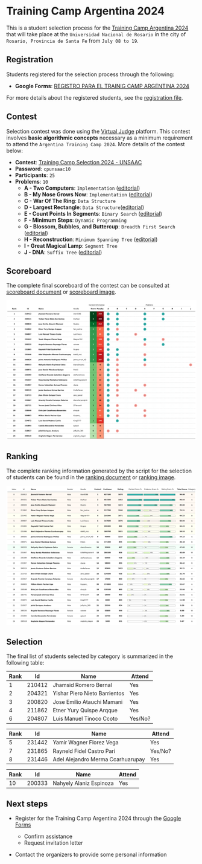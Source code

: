 # Training Camp Argentina 2024

This is a student selection process for the [Training Camp Argentina 2024](https://www.pc-arg.com/tc-arg/more_info) that will take place at the `Universidad Nacional de Rosario` in the city of `Rosario, Provincia de Santa Fe` from `July 08 to 19`.

## Registration

Students registered for the selection process through the following:

- **Google Forms**: [REGISTRO PARA EL TRAINIG CAMP ARGENTINA 2024](https://docs.google.com/forms/d/1DBvFgVbH2CUVbbrm9XBCr9KXbFA4eMBG2294ybBhEmk/edit#responses)

For more details about the registered students, see the [registration file](registered.csv).

## Contest

Selection contest was done using the [Virtual Judge](https://vjudge.net/) platform. This contest involves **basic algorithmic concepts** necessary as a minimum requirement to attend the `Argentina Training Camp 2024`. More details of the contest below:

- **Contest**: [Training Camp Selection 2024 - UNSAAC](https://vjudge.net/contest/627547)
- **Password**: `cpunsaac10`
- **Participants**: `25`
- **Problems**: `10`
  - **A - Two Computers**: `Implementation` ([editorial](https://github.com/lightoj-dev/problem-tutorials/blob/main/1001/en.md))
  - **B - My Nose Grows Now**: `Implementation` ([editorial](https://github.com/lightoj-dev/problem-tutorials/blob/main/1241/en.md))
  - **C - War Of The Ring**: `Data Structure`
  - **D - Largest Rectangle**: `Data Structure`([editorial](https://github.com/lightoj-dev/problem-tutorials/blob/main/1083/en.md))
  - **E - Count Points In Segments**: `Binary Search` ([editorial](https://github.com/lightoj-dev/problem-tutorials/blob/main/1088/en.md))
  - **F - Minimum Steps**: `Dynamic Programming`
  - **G - Blossom, Bubbles, and Buttercup**: `Breadth First Search` ([editorial](https://github.com/lightoj-dev/problem-tutorials/blob/main/1238/en.md))
  - **H - Reconstruction**: `Minimum Spanning Tree` ([editorial](https://github.com/lightoj-dev/problem-tutorials/blob/main/1041/en.md))
  - **I - Great Magical Lamp**: `Segment Tree`
  - **J - DNA**: `Suffix Tree` ([editorial](https://github.com/lightoj-dev/problem-tutorials/blob/main/1224/en.md))

## Scoreboard

The complete final scoreboard of the contest can be consulted at [scoreboard document](../../../scoreboard/selection/training-camp-argentina-2024/scoreboard.csv) or [scoreboard image](../../../scoreboard/selection/training-camp-argentina-2024/scoreboard.png).

![Alt text](../../../scoreboard/selection/training-camp-argentina-2024/scoreboard.png)

## Ranking

The complete ranking information generated by the script for the selection of students can be found in the [ranking document](ranking.csv) or [ranking image](ranking.png).

![Alt text](ranking.png)

## Selection

The final list of students selected by category is summarized in the following table:

| Rank | Id | Name | Attend |
| - | - | - | - |
| 1 | 210412 | Jhamsid Romero Bernal | Yes |
| 2 | 204321 | Yishar Piero Nieto Barrientos | Yes |
| 3 | 200820 | Jose Emilio Atauchi Mamani | Yes |
| 4 | 211862 | Etner Yury Quispe Arqque | Yes |
| 6 | 204807 | Luis Manuel Tinoco Ccoto | Yes/No? |

| Rank | Id | Name | Attend |
| - | - | - | - |
| 5 | 231442 | Yamir Wagner Florez Vega | Yes |
| 7 | 231865 | Rayneld Fidel Castro Pari | Yes/No? |
| 8 | 231446 | Adel Alejandro Merma Ccarhuarupay | Yes |

| Rank | Id | Name | Attend |
| - | - | - | - |
| 10 | 200333 | Nahyely Alaniz Espinoza | Yes |


## Next steps
- Register for the Training Camp Argentina 2024 through the [Google Forms](https://docs.google.com/forms/d/e/1FAIpQLSdLZTFTqlv4tptvv-tZQtWJkfWPlHRk6thsUQUUmtC8Hm4lDw/viewform)
  - Confirm assistance
  - Request invitation letter

- Contact the organizers to provide some personal information
